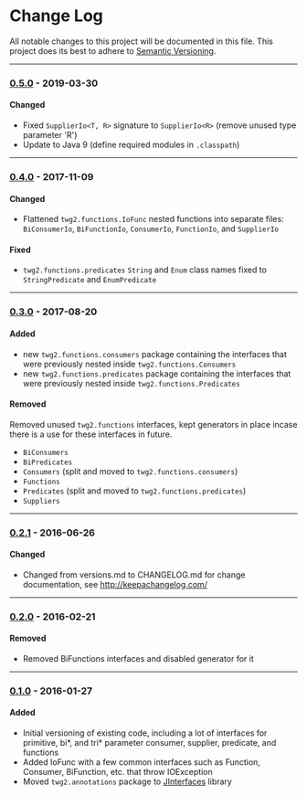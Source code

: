 # Change Log
All notable changes to this project will be documented in this file.
This project does its best to adhere to [Semantic Versioning](http://semver.org/).


--------
### [0.5.0](N/A) - 2019-03-30
#### Changed
* Fixed `SupplierIo<T, R>` signature to `SupplierIo<R>` (remove unused type parameter 'R')
* Update to Java 9 (define required modules in `.classpath`)


--------
### [0.4.0](https://github.com/TeamworkGuy2/JFunc/commit/089efeeeac03d594e6af3495e36343d07cba0747) - 2017-11-09
#### Changed
* Flattened `twg2.functions.IoFunc` nested functions into separate files: `BiConsumerIo`, `BiFunctionIo`, `ConsumerIo`, `FunctionIo`, and `SupplierIo`

#### Fixed
* `twg2.functions.predicates` `String` and `Enum` class names fixed to `StringPredicate` and `EnumPredicate`


--------
### [0.3.0](https://github.com/TeamworkGuy2/JFunc/commit/055a39772450f412ff237069d367a913c8923ebd) - 2017-08-20
#### Added
* new `twg2.functions.consumers` package containing the interfaces that were previously nested inside `twg2.functions.Consumers`
* new `twg2.functions.predicates` package containing the interfaces that were previously nested inside `twg2.functions.Predicates`

#### Removed
Removed unused `twg2.functions` interfaces, kept generators in place incase there is a use for these interfaces in future.
* `BiConsumers`
* `BiPredicates`
* `Consumers` (split and moved to `twg2.functions.consumers`)
* `Functions`
* `Predicates` (split and moved to `twg2.functions.predicates`)
* `Suppliers`


--------
### [0.2.1](https://github.com/TeamworkGuy2/JFunc/commit/e8f020bbf15932a7b4d50f23e7e7b6309a1ce2eb) - 2016-06-26
#### Changed
* Changed from versions.md to CHANGELOG.md for change documentation, see http://keepachangelog.com/


--------
### [0.2.0](https://github.com/TeamworkGuy2/JFunc/commit/b915943992b1a651fcf58ad87bcd5e621600ae53) - 2016-02-21
#### Removed
* Removed BiFunctions interfaces and disabled generator for it


--------
### [0.1.0](https://github.com/TeamworkGuy2/JFunc/commit/1e98f3a0e3d147f5b8e729642487454213a9aad2) - 2016-01-27
#### Added
* Initial versioning of existing code, including a lot of interfaces for primitive, bi*, and tri* parameter consumer, supplier, predicate, and functions
* Added IoFunc with a few common interfaces such as Function, Consumer, BiFunction, etc. that throw IOException
* Moved `twg2.annotations` package to [JInterfaces](https://github.com/TeamworkGuy2/JInterfaces) library
